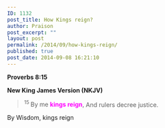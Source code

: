 ```yaml
---
ID: 1132
post_title: How Kings reign?
author: Praison
post_excerpt: ""
layout: post
permalink: /2014/09/how-kings-reign/
published: true
post_date: 2014-09-08 16:21:10
---
```

<p class="passage-display"><strong><span class="passage-display-bcv">Proverbs 8:15</span></strong></p>
<p class="passage-display"><strong><span class="passage-display-version">New King James Version (NKJV)</span></strong></p>

<div class="poetry">
<blockquote>
<p class="line"><span id="en-NKJV-16618" class="text Prov-8-15"><sup class="versenum">15 </sup>By me <span style="color: #ff00ff;"><strong>kings reign</strong></span>,</span>
<span class="text Prov-8-15">And rulers decree justice.</span></p>
</blockquote>
<p class="line">By Wisdom, kings reign</p>

</div>